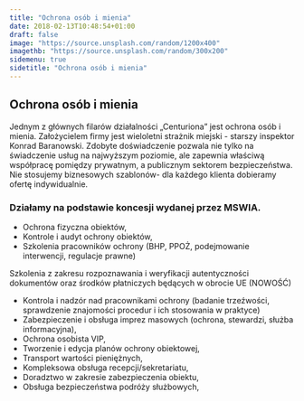 ```yaml
---
title: "Ochrona osób i mienia"
date: 2018-02-13T10:48:54+01:00
draft: false
image: "https://source.unsplash.com/random/1200x400"
imagethb: "https://source.unsplash.com/random/300x200"
sidemenu: true
sidetitle: "Ochrona osób i mienia"
---
```

## Ochrona osób i mienia ##
Jednym z głównych filarów działalności „Centuriona” jest  ochrona osób i mienia. Założycielem firmy jest wieloletni strażnik miejski  - starszy inspektor Konrad Baranowski. Zdobyte doświadczenie pozwala nie tylko na świadczenie usług na najwyższym poziomie, ale zapewnia właściwą współpracę pomiędzy prywatnym, a publicznym sektorem bezpieczeństwa. Nie stosujemy biznesowych szablonów- dla każdego klienta dobieramy ofertę indywidualnie.

### Działamy na podstawie koncesji  wydanej przez MSWIA. ###
* Ochrona fizyczna obiektów,
* Kontrole i audyt ochrony obiektów,
* Szkolenia pracowników ochrony (BHP, PPOŻ, podejmowanie interwencji, regulacje prawne)

<p class="highlight"> Szkolenia z zakresu rozpoznawania i weryfikacji autentyczności dokumentów oraz środków płatniczych będących w obrocie UE (NOWOŚĆ)</p>

* Kontrola i nadzór nad pracownikami ochrony (badanie trzeźwości, sprawdzenie znajomości procedur i ich stosowania w praktyce)
* Zabezpieczenie i  obsługa imprez masowych (ochrona, stewardzi, służba informacyjna),
* Ochrona osobista VIP, 
* Tworzenie i edycja planów ochrony obiektowej, 
* Transport wartości pieniężnych,
* Kompleksowa obsługa recepcji/sekretariatu,
* Doradztwo w zakresie zabezpieczenia obiektu,
* Obsługa bezpieczeństwa podróży służbowych,
